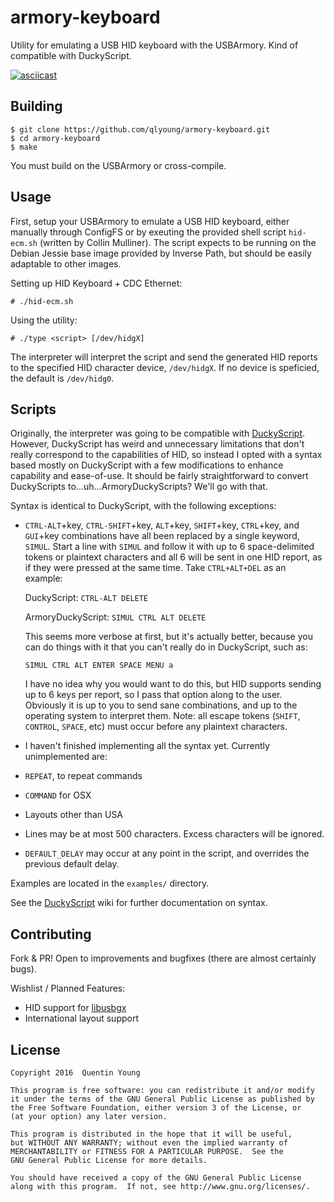armory-keyboard
===============

Utility for emulating a USB HID keyboard with the USBArmory.
Kind of compatible with DuckyScript.

[![asciicast](https://asciinema.org/a/45712.png)](https://asciinema.org/a/45712)

Building
--------
```shell
$ git clone https://github.com/qlyoung/armory-keyboard.git
$ cd armory-keyboard
$ make
```

You must build on the USBArmory or cross-compile.

Usage
-----
First, setup your USBArmory to emulate a USB HID keyboard, either manually through
ConfigFS or by exeuting the provided shell script ```hid-ecm.sh``` (written by Collin
Mulliner). The script expects to be running on the Debian Jessie base image provided
by Inverse Path, but should be easily adaptable to other images.

Setting up HID Keyboard + CDC Ethernet:
```
# ./hid-ecm.sh
```
Using the utility:
```
# ./type <script> [/dev/hidgX]
```

The interpreter will interpret the script and send the generated HID reports to the
specified HID character device, `/dev/hidgX`. If no device is speficied, the default is
`/dev/hidg0`.

Scripts
-------
Originally, the interpreter was going to be compatible with [DuckyScript](https://github.com/hak5darren/USB-Rubber-Ducky/wiki/Duckyscript).
However, DuckyScript has weird and unnecessary limitations that don't really correspond
to the capabilities of HID, so instead I opted with a syntax based mostly on DuckyScript
with a few modifications to enhance capability and ease-of-use. It should be fairly
straightforward to convert DuckyScripts to...uh...ArmoryDuckyScripts? We'll go with that.

Syntax is identical to DuckyScript, with the following exceptions:

* `CTRL-ALT`+key, `CTRL-SHIFT`+key, `ALT`+key, `SHIFT`+key, `CTRL`+key, and `GUI`+key combinations
  have all been replaced by a single keyword, `SIMUL`. Start a line with `SIMUL` and follow it with up
  to 6 space-delimited tokens or plaintext characters and all 6 will be sent in one HID report, as if they
  were pressed at the same time. Take `CTRL+ALT+DEL` as an example:

  DuckyScript: `CTRL-ALT DELETE`

  ArmoryDuckyScript: `SIMUL CTRL ALT DELETE`

  This seems more verbose at first, but it's actually better, because you can do things with
  it that you can't really do in DuckyScript, such as:

  `SIMUL CTRL ALT ENTER SPACE MENU a `

  I have no idea why you would want to do this, but HID supports sending up to 6 keys per
  report, so I pass that option along to the user. Obviously it is up to you to send sane
  combinations, and up to the operating system to interpret them.
  Note: all escape tokens (`SHIFT`, `CONTROL`, `SPACE`, etc) must occur before any plaintext characters.

* I haven't finished implementing all the syntax yet. Currently unimplemented are:
 * `REPEAT`, to repeat commands
 * `COMMAND` for OSX
 * Layouts other than USA

* Lines may be at most 500 characters. Excess characters will be ignored.

* `DEFAULT_DELAY` may occur at any point in the script, and overrides the previous default delay.

Examples are located in the `examples/` directory.

See the [DuckyScript](https://github.com/hak5darren/USB-Rubber-Ducky/wiki/Duckyscript) wiki for further documentation on syntax.

Contributing
------------
Fork & PR! Open to improvements and bugfixes (there are almost certainly bugs).

Wishlist / Planned Features:
* HID support for [libusbgx](https://github.com/libusbgx/libusbgx)
* International layout support

License
-------
```
Copyright 2016  Quentin Young

This program is free software: you can redistribute it and/or modify
it under the terms of the GNU General Public License as published by
the Free Software Foundation, either version 3 of the License, or
(at your option) any later version.

This program is distributed in the hope that it will be useful,
but WITHOUT ANY WARRANTY; without even the implied warranty of
MERCHANTABILITY or FITNESS FOR A PARTICULAR PURPOSE.  See the
GNU General Public License for more details.

You should have received a copy of the GNU General Public License
along with this program.  If not, see http://www.gnu.org/licenses/.
```
